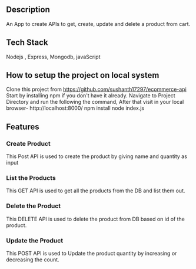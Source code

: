 ## Description
An App to create APIs to get, create, update and delete a product from cart.

## Tech Stack
Nodejs , Express, Mongodb, javaScript

## How to setup the project on local system
Clone this project from https://github.com/sushanth17297/ecommerce-api
Start by installing npm if you don't have it already.
Navigate to Project Directory and run the following the command, After that visit in your local browser- http://localhost:8000/
     npm install
     node index.js

## Features
  
  ### Create Product 
  This Post API is used to create the product by giving name and quantity as input

  ### List the Products
  This GET API is used to get all the products from the DB and list them out.

  ### Delete the Product
  This DELETE API is used to delete the product from DB based on id of the product.

  ### Update the Product
  This POST API is used to Update the product quantity by increasing or decreasing the count.
